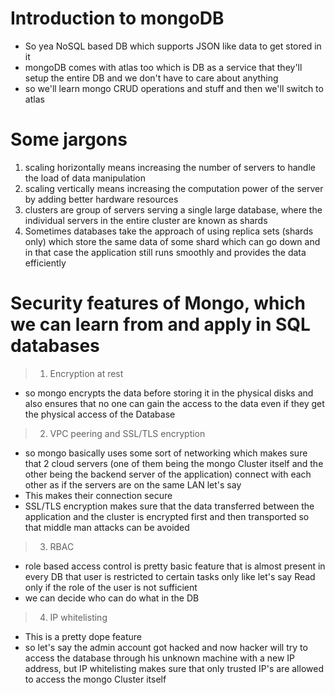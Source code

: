 # Introduction to mongoDB

- So yea NoSQL based DB which supports JSON like data to get stored in it
- mongoDB comes with atlas too which is DB as a service that they'll setup the entire DB and we don't have to care about anything 
- so we'll learn mongo CRUD operations and stuff and then we'll switch to atlas

# Some jargons 

1. scaling horizontally means increasing the number of servers to handle the load of data manipulation
2. scaling vertically means increasing the computation power of the server by adding better hardware resources
3. clusters are group of servers serving a single large database, where the individual servers in the entire cluster are known as shards 
4. Sometimes databases take the approach of using replica sets (shards only) which store the same data of some shard which can go down and in that case the application still runs smoothly and provides the data efficiently

# Security features of Mongo, which we can learn from and apply in SQL databases

> 1. Encryption at rest

- so mongo encrypts the data before storing it in the physical disks and also ensures that no one can gain the access to the data even if they get the physical access of the Database

> 2. VPC peering and SSL/TLS encryption

- so mongo basically uses some sort of networking which makes sure that 2 cloud servers (one of them being the mongo Cluster itself and the other being the backend server of the application) connect with each other as if the servers are on the same LAN let's say 
- This makes their connection secure 
- SSL/TLS encryption makes sure that the data transferred between the application and the cluster is encrypted first and then transported so that middle man attacks can be avoided

> 3. RBAC

- role based access control is pretty basic feature that is almost present in every DB that user is restricted to certain tasks only like let's say Read only if the role of the user is not sufficient
- we can decide who can do what in the DB

> 4. IP whitelisting

- This is a pretty dope feature
- so let's say the admin account got hacked and now hacker will try to access the database through his unknown machine with a new IP address, but IP whitelisting makes sure that only trusted IP's are allowed to access the mongo Cluster itself
